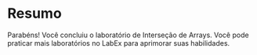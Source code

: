 # Resumo

Parabéns! Você concluiu o laboratório de Interseção de Arrays. Você pode praticar mais laboratórios no LabEx para aprimorar suas habilidades.
